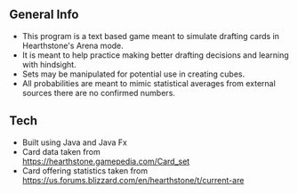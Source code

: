 ## General Info
* This program is a text based game meant to simulate drafting cards in Hearthstone's Arena mode.
* It is meant to help practice making better drafting decisions and learning with hindsight.
* Sets may be manipulated for potential use in creating cubes.
* All probabilities are meant to mimic statistical averages from external sources there are no confirmed numbers.

## Tech
* Built using Java and Java Fx
* Card data taken from\
https://hearthstone.gamepedia.com/Card_set
* Card offering statistics taken from\
https://us.forums.blizzard.com/en/hearthstone/t/current-are

